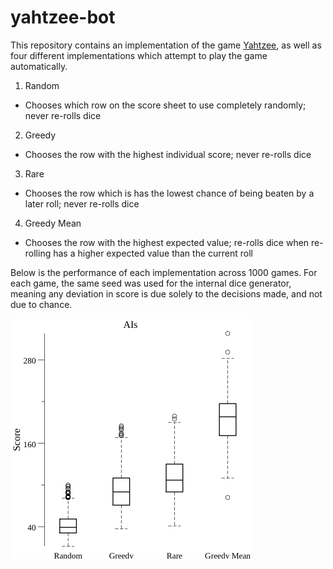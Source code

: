# yahtzee-bot

This repository contains an implementation of the game [Yahtzee](https://en.wikipedia.org/wiki/Yahtzee), as well as four different implementations which attempt to play the game automatically.

1. Random
 - Chooses which row on the score sheet to use completely randomly; never re-rolls dice
2. Greedy
 - Chooses the row with the highest individual score; never re-rolls dice
3. Rare
 - Chooses the row which is has the lowest chance of being beaten by a later roll; never re-rolls dice
4. Greedy Mean
 - Chooses the row with the highest expected value; re-rolls dice when re-rolling has a higher expected value than the current roll

Below is the performance of each implementation across 1000 games. For each game, the same seed was used for the internal dice generator, meaning any deviation in score is due solely to the decisions made, and not due to chance.

![img](/boxplot.png)

